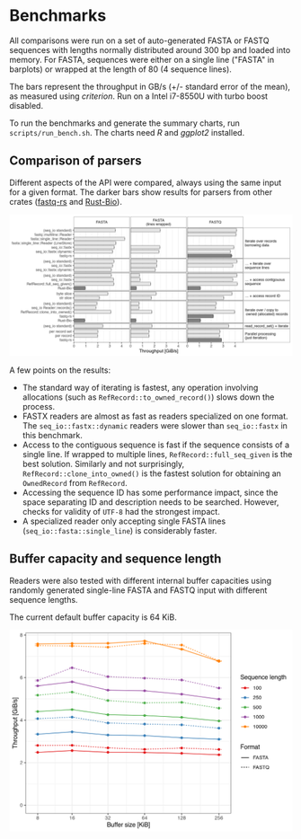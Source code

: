 # Benchmarks

All comparisons were run on a set of auto-generated FASTA or FASTQ sequences
with lengths normally distributed around 300 bp and loaded into memory.
For FASTA, sequences were either on a single line ("FASTA" in barplots) or
wrapped at the length of 80 (4 sequence lines).

The bars represent the throughput in GB/s (+/- standard error of the mean),
as measured using *criterion*. 
Run on a Intel i7-8550U with turbo boost disabled.

To run the benchmarks and generate the summary charts, run 
`scripts/run_bench.sh`. The charts need *R* and *ggplot2* installed.

## Comparison of parsers
 
Different aspects of the API were compared, always using the same input for a
given format.
The darker bars show results for parsers from other crates
([fastq-rs](https://github.com/aseyboldt/fastq-rs)
and [Rust-Bio](https://rust-bio.github.io/)).

![reader comparison](bench_results/reader_comparison.png)

A few points on the results:

* The standard way of iterating is fastest, any operation involving
  allocations (such as `RefRecord::to_owned_record()`) slows down the process.
* FASTX readers are almost as fast as readers specialized on one format.
  The `seq_io::fastx::dynamic` readers were slower than `seq_io::fastx`
  in this benchmark.
* Access to the contiguous sequence is fast if the sequence consists of a single
  line. If wrapped to multiple lines, `RefRecord::full_seq_given` is the best
  solution. Similarly and not surprisingly, `RefRecord::clone_into_owned()`
  is the fastest solution for obtaining an `OwnedRecord` from `RefRecord`.
* Accessing the sequence ID has some performance impact, since the space
  separating ID and description needs to be searched. However, checks for
  validity of `UTF-8` had the strongest impact.
* A specialized reader only accepting single FASTA lines (`seq_io::fasta::single_line`)
  is considerably faster.

## Buffer capacity and sequence length

Readers were also tested with different internal buffer capacities using
randomly generated single-line FASTA and FASTQ input with different sequence
lengths.

The current default buffer capacity is 64 KiB.

 <img src="bench_results/bench_cap.png" max-width="500">
